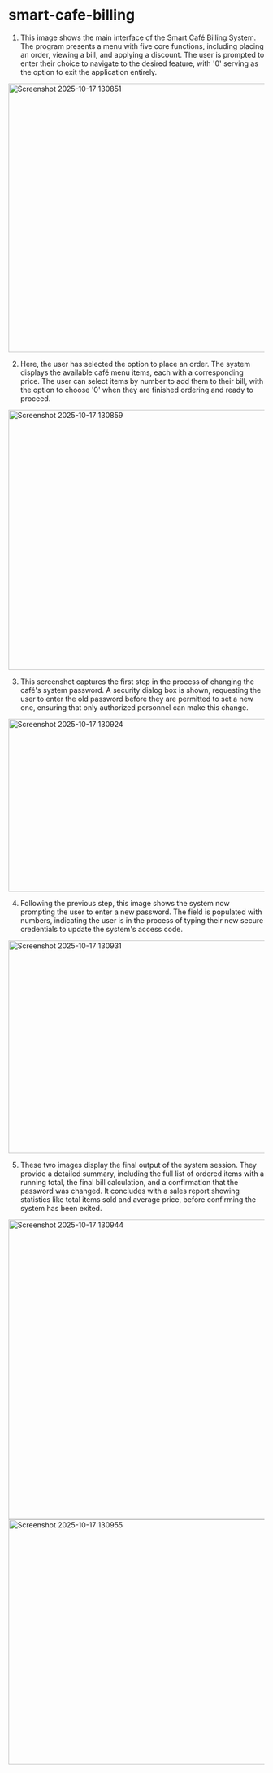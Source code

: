 # smart-cafe-billing


1. This image shows the main interface of the Smart Café Billing System. The program presents a menu with five core functions, including placing an order, viewing a bill, and applying a discount. The user is prompted to enter their choice to navigate to the desired feature, with '0' serving as the option to exit the application entirely.
<img width="1218" height="529" alt="Screenshot 2025-10-17 130851" src="https://github.com/user-attachments/assets/4ba1e8cb-135b-4b6f-ad4c-6086f55d2bc5" />

2. Here, the user has selected the option to place an order. The system displays the available café menu items, each with a corresponding price. The user can select items by number to add them to their bill, with the option to choose '0' when they are finished ordering and ready to proceed.
<img width="1274" height="512" alt="Screenshot 2025-10-17 130859" src="https://github.com/user-attachments/assets/e1187fce-2114-4e37-b96c-4d670496d657" />

3. This screenshot captures the first step in the process of changing the café's system password. A security dialog box is shown, requesting the user to enter the old password before they are permitted to set a new one, ensuring that only authorized personnel can make this change.
<img width="1626" height="340" alt="Screenshot 2025-10-17 130924" src="https://github.com/user-attachments/assets/2bb21fce-7571-410d-a271-f57cf989fdc2" />

4.  Following the previous step, this image shows the system now prompting the user to enter a new password. The field is populated with numbers, indicating the user is in the process of typing their new secure credentials to update the system's access code.
<img width="1105" height="419" alt="Screenshot 2025-10-17 130931" src="https://github.com/user-attachments/assets/58470176-5b81-4507-983d-f85c631a2814" />

5.  These two images display the final output of the system session. They provide a detailed summary, including the full list of ordered items with a running total, the final bill calculation, and a confirmation that the password was changed. It concludes with a sales report showing statistics like total items sold and average price, before confirming the system has been exited.
<img width="590" height="590" alt="Screenshot 2025-10-17 130944" src="https://github.com/user-attachments/assets/f7eb6a79-0c44-44f9-b985-149980d07bcf" />
<img width="597" height="482" alt="Screenshot 2025-10-17 130955" src="https://github.com/user-attachments/assets/cd1826f2-1e68-4d40-981a-a526e7b5d90e" />
